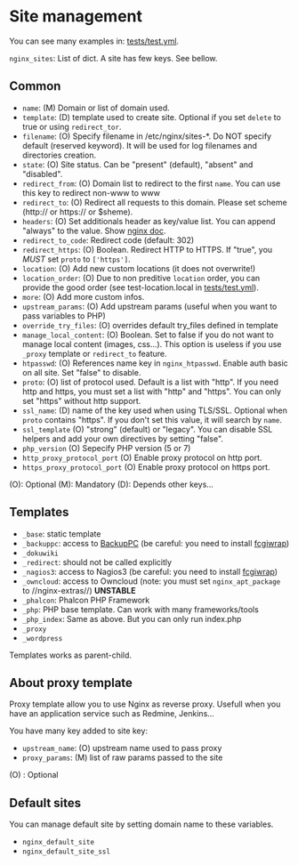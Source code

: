 Site management
===============

You can see many examples in: [tests/test.yml](../tests/test.yml).

`nginx_sites`: List of dict. A site has few keys. See bellow.

Common
------

- `name`: (M) Domain or list of domain used.
- `template`: (D) template used to create site. Optional if you set `delete` to true or using `redirect_tor`.
- `filename`: (O) Specify filename in /etc/nginx/sites-*. Do NOT specify default (reserved keyword). It will be used for log filenames and directories creation.
- `state`: (O) Site status. Can be "present" (default), "absent" and "disabled".
- `redirect_from`: (O) Domain list to redirect to the first `name`. You can use this key to redirect non-www to www
- `redirect_to`: (O) Redirect all requests to this domain. Please set scheme (http:// or https:// or $sheme).
- `headers`: (O) Set additionals header as key/value list. You can append "always" to the value. Show [nginx doc](http://nginx.org/en/docs/http/ngx_http_headers_module.html).
- `redirect_to_code`: Redirect code (default: 302)
- `redirect_https`: (O) Boolean. Redirect HTTP to HTTPS. If "true", you _MUST_ set `proto` to ```['https']```.
- `location`: (O) Add new custom locations (it does not overwrite!)
- `location_order`: (O) Due to non preditive `location` order, you can provide the good order (see test-location.local in [tests/test.yml](../tests/test.yml)).
- `more`: (O) Add more custom infos.
- `upstream_params`: (O) Add upstream params (useful when you want to pass variables to PHP)
- `override_try_files`: (O) overrides default try\_files defined in template
- `manage_local_content`: (O) Boolean. Set to false if you do not want to manage local content (images, css...). This option is useless if you use `_proxy` template or `redirect_to` feature.
- `htpasswd`: (O) References name key in `nginx_htpasswd`. Enable auth basic on all site. Set "false" to disable.
- `proto`: (O) list of protocol used. Default is a list with "http". If you need http and https, you must set a list with "http" and "https". You can only set "https" without http support.
- `ssl_name`: (D) name of the key used when using TLS/SSL. Optional when `proto` contains "https". If you don't set this value, it will search by `name`.
- `ssl_template` (O) "strong" (default) or "legacy". You can disable SSL helpers and add your own directives by setting "false".
- `php_version` (O) Sepecify PHP version (5 or 7)
- `http_proxy_protocol_port` (O) Enable proxy protocol on http port.
- `https_proxy_protocol_port` (O) Enable proxy protocol on https port.

(O): Optional
(M): Mandatory
(D): Depends other keys...

Templates
---------

- `_base`: static template
- `_backuppc`: access to [BackupPC](http://backuppc.sourceforge.net/) (be careful: you need to install [fcgiwrap](https://packages.debian.org/jessie/fcgiwrap))
- `_dokuwiki`
- `_redirect`: should not be called explicitly
- `_nagios3`: access to Nagios3 (be careful: you need to install [fcgiwrap](https://packages.debian.org/jessie/fcgiwrap))
- `_owncloud`: access to Owncloud (note: you must set `nginx_apt_package` to //nginx-extras//) **UNSTABLE**
- `_phalcon`: Phalcon PHP Framework
- `_php`: PHP base template. Can work with many frameworks/tools
- `_php_index`: Same as above. But you can only run index.php
- `_proxy`
- `_wordpress`

Templates works as parent-child.

About proxy template
--------------------

Proxy template allow you to use Nginx as reverse proxy. Usefull when you have an application service such as Redmine, Jenkins...

You have many key added to site key:

- `upstream_name`: (O) upstream name used to pass proxy
- `proxy_params`: (M) list of raw params passed to the site

(O) : Optional

Default sites
--------------

You can manage default site by setting domain name to these variables.

- `nginx_default_site`
- `nginx_default_site_ssl`
